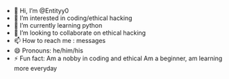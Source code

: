 - 👋 Hi, I’m @Entityy0
- 👀 I’m interested in coding/ethical hacking 
- 🌱 I’m currently learning python
- 💞️ I’m looking to collaborate on ethical hacking 
- 📫 How to reach me : messages
- 😄 Pronouns: he/him/his
- ⚡ Fun fact: Am a nobby in coding and ethical 
Am a beginner, am learning more everyday
<!---
Entityy0/Entityy0 is a ✨ special ✨ repository because its `README.md` (this file) appears on your GitHub profile.
You can click the Preview link to take a look at your changes.
--->
